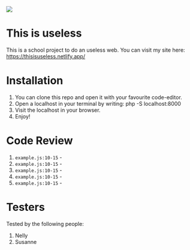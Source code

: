 <img src="https://media.giphy.com/media/I8eorWE0QuYYU/giphy.gif">

# This is useless

This is a school project to do an useless web. You can visit my site here: https://thisisuseless.netlify.app/

# Installation


 1. You can clone this repo and open it with your favourite code-editor.
 2. Open a localhost in your terminal by writing: php -S localhost:8000
 3. Visit the localhost in your browser.
 4. Enjoy!


# Code Review

1. `example.js:10-15` - 
1. `example.js:10-15` - 
1. `example.js:10-15` - 
1. `example.js:10-15` - 
1. `example.js:10-15` - 

# Testers

Tested by the following people:

1. Nelly 
2. Susanne
